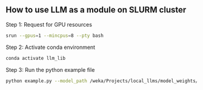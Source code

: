 ## How to use LLM as a module on SLURM cluster

Step 1: Request for GPU resources
```bash
srun --gpus=1 --mincpus=8 --pty bash
```

Step 2: Activate conda environment
```bash
conda activate llm_lib
```

Step 3: Run the python example file
```bash
python example.py --model_path /weka/Projects/local_llms/model_weights/vicuna13B --load_in_8bit --sample_text "Answer the question: What do you know about the Applied Artificial Intelligence Institute?"
```